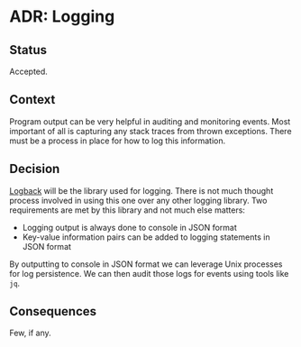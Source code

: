 # ADR: Logging

## Status

Accepted.

## Context

Program output can be very helpful in auditing and monitoring events.
Most important of all is capturing any stack traces from thrown exceptions.
There must be a process in place for how to log this information.

## Decision

[Logback](https://logback.qos.ch/) will be the library used for logging.
There is not much thought process involved in using this one over any other logging library.
Two requirements are met by this library and not much else matters:
- Logging output is always done to console in JSON format
- Key-value information pairs can be added to logging statements in JSON format

By outputting to console in JSON format we can leverage Unix processes for log persistence.
We can then audit those logs for events using tools like `jq`.

## Consequences

Few, if any.
